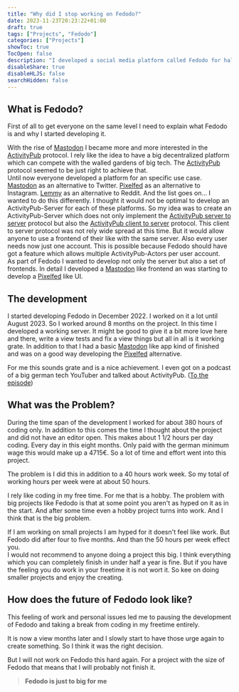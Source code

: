 ```yaml
---
title: "Why did I stop working on Fedodo?"
date: 2023-11-23T20:23:22+01:00
draft: true
tags: ["Projects", "Fedodo"]
categories: ["Projects"]
showToc: true
TocOpen: false
description: "I developed a social media platform called Fedodo for half a year. But why did I pause the development after this time?"
disableShare: true
disableHLJS: false
searchHidden: false
---
```


## What is Fedodo?

First of all to get everyone on the same level I need to explain what Fedodo is and why I started developing it.  
  
With the rise of [Mastodon]() I became more and more interested in the [ActivityPub]() protocol. I rely like the idea to have a big decentralized platform which can compete with the walled gardens of big tech. The [ActivityPub]() protocol seemed to be just right to achieve that.  
Until now everyone developed a platform for an specific use case. [Mastodon]() as an alternative to Twitter. [Pixelfed]() as an alternative to Instagram. [Lemmy]() as an alternative to Reddit. And the list goes on... I wanted to do this differently. I thought it would not be optimal to develop an ActivityPub-Server for each of these platforms. So my idea was to create an ActivityPub-Server which does not only implement the [ActivityPub server to server]() protocol but also the [ActivityPub client to server]() protocol. This client to server protocol was not rely wide spread at this time. But it would allow anyone to use a frontend of their like with the same server. Also every user needs now just one account. This is possible because Fedodo should have got a feature which allows multiple ActivityPub-Actors per user account.  
As part of Fedodo I wanted to develop not only the server but also a set of frontends. In detail I developed a [Mastodon]() like frontend an was starting to develop a [Pixelfed]() like UI.

## The development

I started developing Fedodo in December 2022. I worked on it a lot until August 2023. So I worked around 8 months on the project. In this time I developed a working server. It might be good to give it a bit more love here and there, write a view tests and fix a view things but all in all is it working grate. In addition to that I had a basic [Mastodon]() like app kind of finished and was on a good way developing the [Pixelfed]() alternative.  
  
For me this sounds grate and is a nice achievement. I even got on a podcast of a big german tech YouTuber and talked about ActivityPub. ([To the episode]())

## What was the Problem?

During the time span of the development I worked for about 380 hours of coding only. In addition to this comes the time I thought about the project and did not have an editor open. This makes about 1 1/2 hours per day coding. Every day in this eight months. Only paid with the german minimum wage this would make up a 4715€. So a lot of time and effort went into this project.  
  
The problem is I did this in addition to a 40 hours work week. So my total of working hours per week were at about 50 hours.  
  
I rely like coding in my free time. For me that is a hobby. The problem with big projects like Fedodo is that at some point you aren't as hyped on it as in the start. And after some time even a hobby project turns into work. And I think that is the big problem.  
  
If I am working on small projects I am hyped for it doesn't feel like work. But Fedodo did after four to five months. And than the 50 hours per week effect you.  
I would not recommend to anyone doing a project this big. I think everything which you can completely finish in under half a year is fine. But if you have the feeling you do work in your freetime it is not wort it. So kee on doing smaller projects and enjoy the creating.

## How does the future of Fedodo look like?

This feeling of work and personal issues led me to pausing the development of Fedodo and taking a break from coding in my freetime entirely.  
  
It is now a view months later and I slowly start to have those urge again to create something. So I think it was the right decision.  
  
But I will not work on Fedodo this hard again. For a project with the size of Fedodo that means that I will probably not finish it.  
  

> **Fedodo is just to big for me**
